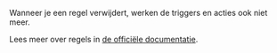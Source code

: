 Wanneer je een regel verwijdert, werken de triggers en acties ook niet meer.

Lees meer over regels in [de officiële documentatie](https://firefly-iii.readthedocs.io/en/latest/advanced/rules.html).